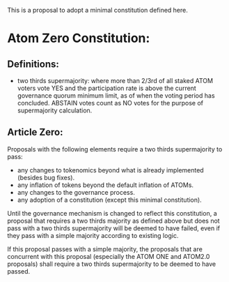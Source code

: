 This is a proposal to adopt a minimal constitution defined here.

# Atom Zero Constitution:

## Definitions:

 * two thirds supermajority: where more than 2/3rd of all staked ATOM voters
   vote YES and the participation rate is above the current governance quorum
   minimum limit, as of when the voting period has concluded. ABSTAIN votes
   count as NO votes for the purpose of supermajority calculation.

## Article Zero:

Proposals with the following elements require a two thirds supermajority to pass:

 * any changes to tokenomics beyond what is already implemented (besides bug fixes).
 * any inflation of tokens beyond the default inflation of ATOMs.
 * any changes to the governance process.
 * any adoption of a constitution (except this minimal constitution).

Until the governance mechanism is changed to reflect this constitution, a
proposal that requires a two thirds majority as defined above but does not pass
with a two thirds supermajority will be deemed to have failed, even if they
pass with a simple majority according to existing logic.

If this proposal passes with a simple majority, the proposals that are
concurrent with this proposal (especially the ATOM ONE and ATOM2.0 proposals)
shall require a two thirds supermajority to be deemed to have passed.
